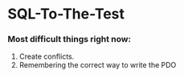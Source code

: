 # SQL-To-The-Test

### Most difficult things right now:

1. Create conflicts.
2. Remembering the correct way to write the PDO
